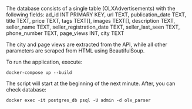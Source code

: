 The database consists of a single table (OLXAdvertisements) with the following fields:
    ad_id INT PRIMARY KEY,
    url TEXT,
    publication_date TEXT,
    title TEXT,
    price TEXT,
    tags TEXT[],
    images TEXT[],
    description TEXT,
    seller_name TEXT,
    seller_registration_date TEXT,
    seller_last_seen TEXT,
    phone_number TEXT,
    page_views INT,
    city TEXT

The city and page views are extracted from the API, while all other parameters are scraped from HTML using BeautifulSoup.

To run the application, execute:

```docker-compose up --build```

The script will start at the beginning of the next minute.
After, you can check database:

```docker exec -it postgres_db psql -U admin -d olx_parser```
